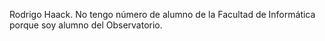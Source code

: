 Rodrigo Haack.
No tengo número de alumno de la Facultad de Informática porque soy alumno del Observatorio.